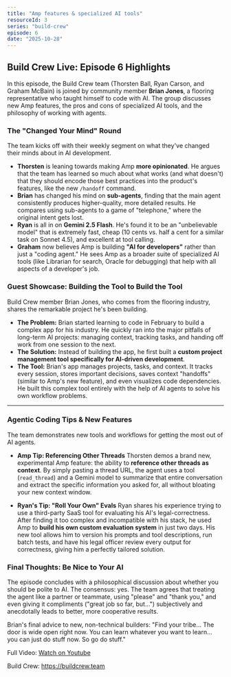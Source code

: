 ```yaml
---
title: "Amp features & specialized AI tools"
resourceId: 3
series: "build-crew"
episode: 6
date: "2025-10-28"
---
```


## Build Crew Live: Episode 6 Highlights

In this episode, the Build Crew team (Thorsten Ball, Ryan Carson, and Graham McBain) is joined by community member **Brian Jones**, a flooring representative who taught himself to code with AI. The group discusses new Amp features, the pros and cons of specialized AI tools, and the philosophy of working with agents.

### The "Changed Your Mind" Round

The team kicks off with their weekly segment on what they've changed their minds about in AI development.

* **Thorsten** is leaning towards making Amp **more opinionated**. He argues that the team has learned so much about what works (and what doesn't) that they should encode those best practices into the product's features, like the new `/handoff` command.
* **Brian** has changed his mind on **sub-agents**, finding that the main agent consistently produces higher-quality, more detailed results. He compares using sub-agents to a game of "telephone," where the original intent gets lost.
* **Ryan** is all in on **Gemini 2.5 Flash**. He's found it to be an "unbelievable model" that is extremely fast, cheap (10 cents vs. half a cent for a similar task on Sonnet 4.5), and excellent at tool calling.
* **Graham** now believes Amp is building **"AI for developers"** rather than just a "coding agent." He sees Amp as a broader suite of specialized AI tools (like Librarian for search, Oracle for debugging) that help with all aspects of a developer's job.

### Guest Showcase: Building the Tool to Build the Tool

Build Crew member Brian Jones, who comes from the flooring industry, shares the remarkable project he's been building.

* **The Problem:** Brian started learning to code in February to build a complex app for his industry. He quickly ran into the major pitfalls of long-term AI projects: managing context, tracking tasks, and handing off work from one session to the next.
* **The Solution:** Instead of building the app, he first built a **custom project management tool specifically for AI-driven development**.
* **The Tool:** Brian's app manages projects, tasks, and context. It tracks every session, stores important decisions, saves context "handoffs" (similar to Amp's new feature), and even visualizes code dependencies. He built this complex tool entirely with the help of AI agents to solve his own workflow problems.

---

### Agentic Coding Tips & New Features

The team demonstrates new tools and workflows for getting the most out of AI agents.

* **Amp Tip: Referencing Other Threads**
    Thorsten demos a brand new, experimental Amp feature: the ability to **reference other threads as context**. By simply pasting a thread URL, the agent uses a tool (`read_thread`) and a Gemini model to summarize that entire conversation and extract the specific information you asked for, all without bloating your new context window.

* **Ryan's Tip: "Roll Your Own" Evals**
    Ryan shares his experience trying to use a third-party SaaS tool for evaluating his AI's legal-correctness. After finding it too complex and incompatible with his stack, he used Amp to **build his own custom evaluation system** in just two days. His new tool allows him to version his prompts and tool descriptions, run batch tests, and have his legal officer review every output for correctness, giving him a perfectly tailored solution.

### Final Thoughts: Be Nice to Your AI

The episode concludes with a philosophical discussion about whether you should be polite to AI. The consensus: yes. The team agrees that treating the agent like a partner or teammate, using "please" and "thank you," and even giving it compliments ("great job so far, but...") subjectively and anecdotally leads to better, more cooperative results.

Brian's final advice to new, non-technical builders: "Find your tribe... The door is wide open right now. You can learn whatever you want to learn... you can just do stuff now. So go do stuff."

Full Video: [Watch on Youtube](https://www.youtube.com/watch?v=1AJ7Ts2G2x0&list=PL6zLuuRVa1_g_ieW4LnrwhVo6bNHmRwEA)

Build Crew: <https://buildcrew.team>
